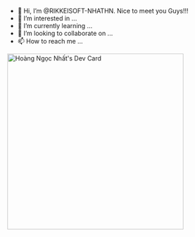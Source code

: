 - 👋 Hi, I’m @RIKKEISOFT-NHATHN. Nice to meet you Guys!!!
- 👀 I’m interested in ...
- 🌱 I’m currently learning ...
- 💞️ I’m looking to collaborate on ...
- 📫 How to reach me ...


<a href="https://app.daily.dev/Corgiphy"><img src="https://api.daily.dev/devcards/00149fbd3d5e43baaf787237a5089513.png?r=68z" width="400" alt="Hoàng Ngọc Nhất's Dev Card"/></a>
